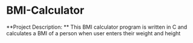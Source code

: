 # BMI-Calculator

**Project Description: **
This BMI calculator program is written in C and calculates a BMI of a person when user enters their weight and height
